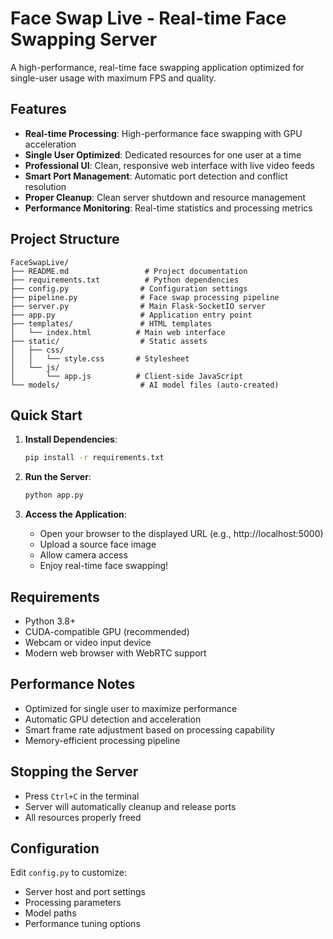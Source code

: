 # Face Swap Live - Real-time Face Swapping Server

A high-performance, real-time face swapping application optimized for single-user usage with maximum FPS and quality.

## Features

- **Real-time Processing**: High-performance face swapping with GPU acceleration
- **Single User Optimized**: Dedicated resources for one user at a time
- **Professional UI**: Clean, responsive web interface with live video feeds
- **Smart Port Management**: Automatic port detection and conflict resolution
- **Proper Cleanup**: Clean server shutdown and resource management
- **Performance Monitoring**: Real-time statistics and processing metrics

## Project Structure

```
FaceSwapLive/
├── README.md                 # Project documentation
├── requirements.txt          # Python dependencies
├── config.py                # Configuration settings
├── pipeline.py              # Face swap processing pipeline
├── server.py                # Main Flask-SocketIO server
├── app.py                   # Application entry point
├── templates/               # HTML templates
│   └── index.html          # Main web interface
├── static/                  # Static assets
│   ├── css/
│   │   └── style.css       # Stylesheet
│   └── js/
│       └── app.js          # Client-side JavaScript
└── models/                  # AI model files (auto-created)
```

## Quick Start

1. **Install Dependencies**:
   ```bash
   pip install -r requirements.txt
   ```

2. **Run the Server**:
   ```bash
   python app.py
   ```

3. **Access the Application**:
   - Open your browser to the displayed URL (e.g., http://localhost:5000)
   - Upload a source face image
   - Allow camera access
   - Enjoy real-time face swapping!

## Requirements

- Python 3.8+
- CUDA-compatible GPU (recommended)
- Webcam or video input device
- Modern web browser with WebRTC support

## Performance Notes

- Optimized for single user to maximize performance
- Automatic GPU detection and acceleration
- Smart frame rate adjustment based on processing capability
- Memory-efficient processing pipeline

## Stopping the Server

- Press `Ctrl+C` in the terminal
- Server will automatically cleanup and release ports
- All resources properly freed

## Configuration

Edit `config.py` to customize:
- Server host and port settings
- Processing parameters
- Model paths
- Performance tuning options